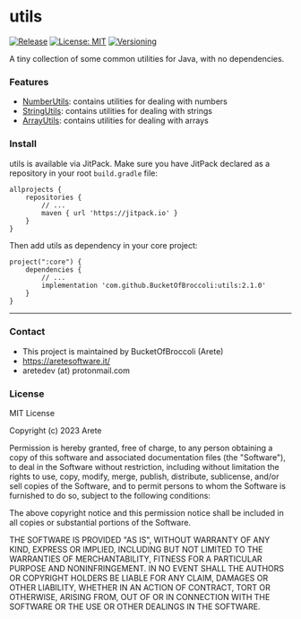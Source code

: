 # utils
[![Release](https://jitpack.io/v/BroccoliBucket/utils.svg)](https://jitpack.io/v/BucketOfBroccoli/utils)
[![License: MIT](https://img.shields.io/badge/License-MIT-yellow.svg)](https://opensource.org/licenses/MIT)
[![Versioning](https://img.shields.io/badge/semver-2.0.0-blue)](https://semver.org/)

A tiny collection of some common utilities for Java, with no dependencies.

### Features

* [NumberUtils](https://github.com/BucketOfBroccoli/utils/blob/main/src/main/java/it/aretesoftware/utils/NumberUtils.java): contains utilities for dealing with numbers
* [StringUtils](https://github.com/BucketOfBroccoli/utils/blob/main/src/main/java/it/aretesoftware/utils/StringUtils.java): contains utilities for dealing with strings
* [ArrayUtils](https://github.com/BucketOfBroccoli/utils/blob/main/src/main/java/it/aretesoftware/utils/ArrayUtils.java): contains utilities for dealing with arrays


### Install
utils is available via JitPack. Make sure you have JitPack declared as a repository in your root <code>build.gradle</code> file:

```
allprojects {
    repositories {
        // ...
        maven { url 'https://jitpack.io' }
    }
}
```
Then add utils as dependency in your core project:
```
project(":core") {
    dependencies {
    	// ...
        implementation 'com.github.BucketOfBroccoli:utils:2.1.0'
    }
}
```

<hr>

### Contact
* This project is maintained by BucketOfBroccoli (Arete)
* https://aretesoftware.it/
* aretedev (at) protonmail.com

### License
MIT License

Copyright (c) 2023 Arete

Permission is hereby granted, free of charge, to any person obtaining a copy of this software and associated documentation files (the "Software"), to deal in the Software without restriction, including without limitation the rights to use, copy, modify, merge, publish, distribute, sublicense, and/or sell copies of the Software, and to permit persons to whom the Software is furnished to do so, subject to the following conditions:

The above copyright notice and this permission notice shall be included in all copies or substantial portions of the Software.

THE SOFTWARE IS PROVIDED "AS IS", WITHOUT WARRANTY OF ANY KIND, EXPRESS OR IMPLIED, INCLUDING BUT NOT LIMITED TO THE WARRANTIES OF MERCHANTABILITY, FITNESS FOR A PARTICULAR PURPOSE AND NONINFRINGEMENT. IN NO EVENT SHALL THE AUTHORS OR COPYRIGHT HOLDERS BE LIABLE FOR ANY CLAIM, DAMAGES OR OTHER LIABILITY, WHETHER IN AN ACTION OF CONTRACT, TORT OR OTHERWISE, ARISING FROM, OUT OF OR IN CONNECTION WITH THE SOFTWARE OR THE USE OR OTHER DEALINGS IN THE SOFTWARE.
